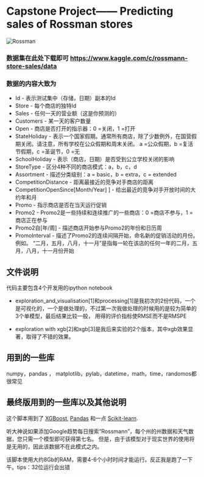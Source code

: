 
# Capstone Project—— Predicting sales of Rossman stores

![Rossman](http://aktualnerabaty.pl/wp-content/themes/PressGrid/images/marki/logo-rossmann.jpg)

### 数据集在此处下载即可 https://www.kaggle.com/c/rossmann-store-sales/data
### 数据的内容大致为

* Id - 表示测试集中（存储，日期）副本的Id
* Store - 每个商店的独特Id
* Sales  - 任何一天的营业额（这是你预测的）
* Customers - 某一天的客户数量
* Open - 商店是否打开的指示器：0 =关闭，1 =打开
* StateHoliday - 表示一个国家假期。通常所有商店，除了少数例外，在国营假期关闭。请注意，所有学校在公众假期和周末关闭。 a =公众假期，b =复活节假期，c =圣诞节，0 =无
* SchoolHoliday - 表示（商店，日期）是否受到公立学校关闭的影响
* StoreType - 区分4种不同的商店模式：a，b，c，d
* Assortment - 描述分类级别：a = basic，b = extra，c = extended
* CompetitionDistance - 距离最接近的竞争对手商店的距离
* CompetitionOpenSince[Month/Year] ] - 给出最近的竞争对手开放时间的大约年和月
* Promo - 指示商店是否在当天运行促销
* Promo2 - Promo2是一些持续和连续推广的一些商店：0 =商店不参与，1 =商店正在参与
* Promo2自[年/周] - 描述商店开始参与Promo2的年份和日历周
* PromoInterval - 描述了Promo2的连续间隔开始，命名新的促销活动的月份。例如。 “二月，五月，八月，十一月”是指每一轮在该店的任何一年的二月，五月，八月，十一月份开始


## 文件说明
代码主要包含4个开发用的ipython notebook
* exploration_and_visualisation[1]和processing[1]是我初次的2份代码，一个是可视化的，一个是做处理的，不过第一次我做处理的时候用的是较为简单的3个单模型，最后结果比较一般， 用得的评价指标使RMSE而不是RMSPE

* exploration with xgb[2]和xgb[3]是我后来实验的2个版本，其中xgb效果显著，取得了不错的效果。



## 用到的一些库
numpy，pandas ， matplotlib，pylab，datetime，math，time，randomos都很常见


## 最终版用到的一些库以及其他说明

这个脚本用到了 [XGBoost](https://github.com/dmlc/xgboost), [Pandas](https://github.com/pydata/pandas) 和一点 [Scikit-learn](https://github.com/scikit-learn/scikit-learn).


听大神说如果添加Google趋势每日搜索“Rossmann”，每个州的州数据和天气数据，您只需一个模型即可获得第七名。 但是，由于该模型对于现实世界的使用将是无用的，因此该数据不在此模式之内。

该脚本使用大约8Gb的RAM，需要4-6个小时时间才能运行。反正我是跑了一下午。tips：32位运行会出错


